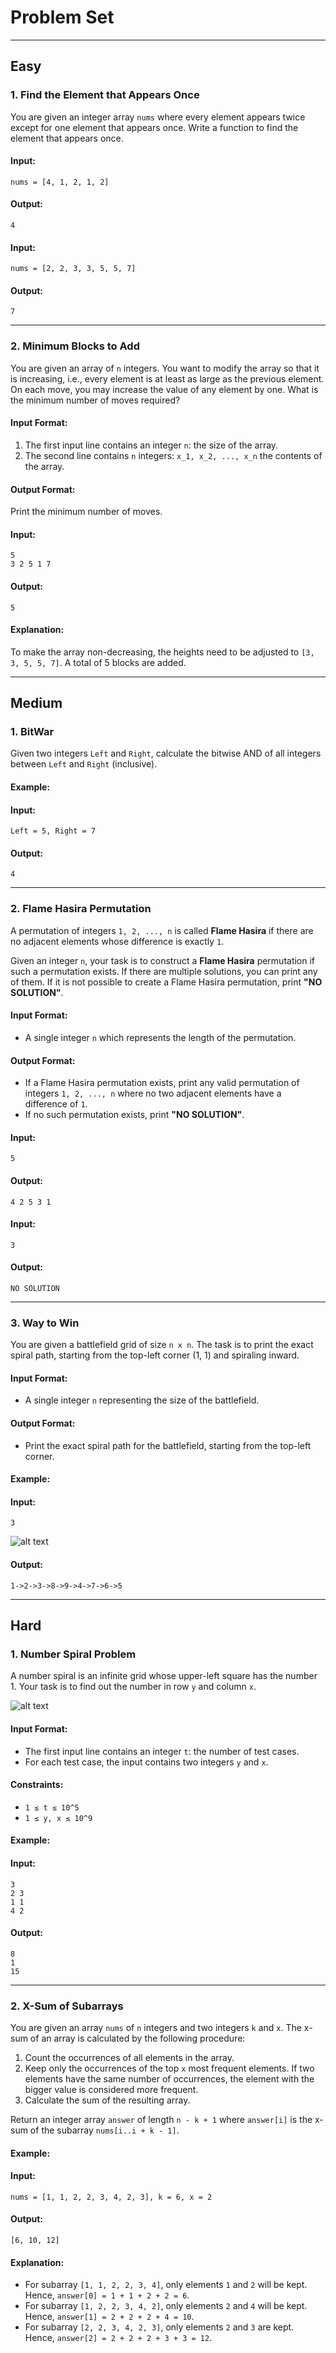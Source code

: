 # Problem Set

---

## Easy

### 1. Find the Element that Appears Once

You are given an integer array `nums` where every element appears twice except for one element that appears once. Write a function to find the element that appears once.

#### Input:
```plaintext
nums = [4, 1, 2, 1, 2]
```

#### Output:
```plaintext
4
```

#### Input:
```plaintext
nums = [2, 2, 3, 3, 5, 5, 7]
```

#### Output:
```plaintext
7
```

---

### 2. Minimum Blocks to Add

You are given an array of `n` integers. You want to modify the array so that it is increasing, i.e., every element is at least as large as the previous element. On each move, you may increase the value of any element by one. What is the minimum number of moves required?

#### Input Format:
1. The first input line contains an integer `n`: the size of the array.
2. The second line contains `n` integers: `x_1, x_2, ..., x_n` the contents of the array.

#### Output Format:
Print the minimum number of moves.

#### Input:
```plaintext
5
3 2 5 1 7
```

#### Output:
```plaintext
5
```

#### Explanation:
To make the array non-decreasing, the heights need to be adjusted to `[3, 3, 5, 5, 7]`. A total of 5 blocks are added.

---

## Medium

### 1. BitWar

Given two integers `Left` and `Right`, calculate the bitwise AND of all integers between `Left` and `Right` (inclusive).

#### Example:

#### Input:
```plaintext
Left = 5, Right = 7
```

#### Output:
```plaintext
4
```

---

### 2. Flame Hasira Permutation

A permutation of integers `1, 2, ..., n` is called **Flame Hasira** if there are no adjacent elements whose difference is exactly `1`.

Given an integer `n`, your task is to construct a **Flame Hasira** permutation if such a permutation exists. If there are multiple solutions, you can print any of them. If it is not possible to create a Flame Hasira permutation, print **"NO SOLUTION"**.

#### Input Format:
- A single integer `n` which represents the length of the permutation.

#### Output Format:
- If a Flame Hasira permutation exists, print any valid permutation of integers `1, 2, ..., n` where no two adjacent elements have a difference of `1`.
- If no such permutation exists, print **"NO SOLUTION"**.

#### Input:
```plaintext
5
```

#### Output:
```plaintext
4 2 5 3 1
```

#### Input:
```plaintext
3
```

#### Output:
```plaintext
NO SOLUTION
```

---

### 3. Way to Win

You are given a battlefield grid of size `n x n`. The task is to print the exact spiral path, starting from the top-left corner (1, 1) and spiraling inward.

#### Input Format:
- A single integer `n` representing the size of the battlefield.

#### Output Format:
- Print the exact spiral path for the battlefield, starting from the top-left corner.

#### Example:

#### Input:
```plaintext
3
```
![alt text](<Screenshot 2024-10-14 014331.png>)

#### Output:
```plaintext
1->2->3->8->9->4->7->6->5
```

---

## Hard

### 1. Number Spiral Problem

A number spiral is an infinite grid whose upper-left square has the number 1. Your task is to find out the number in row `y` and column `x`.

![alt text](<material.png>)

#### Input Format:
- The first input line contains an integer `t`: the number of test cases.
- For each test case, the input contains two integers `y` and `x`.

#### Constraints:
- `1 ≤ t ≤ 10^5`
- `1 ≤ y, x ≤ 10^9`

#### Example:

#### Input:
```plaintext
3
2 3
1 1
4 2
```

#### Output:
```plaintext
8
1
15
```

---

### 2. X-Sum of Subarrays

You are given an array `nums` of `n` integers and two integers `k` and `x`. The x-sum of an array is calculated by the following procedure:

1. Count the occurrences of all elements in the array.
2. Keep only the occurrences of the top `x` most frequent elements. If two elements have the same number of occurrences, the element with the bigger value is considered more frequent.
3. Calculate the sum of the resulting array.

Return an integer array `answer` of length `n - k + 1` where `answer[i]` is the x-sum of the subarray `nums[i..i + k - 1]`.

#### Example:

#### Input:
```plaintext
nums = [1, 1, 2, 2, 3, 4, 2, 3], k = 6, x = 2
```

#### Output:
```plaintext
[6, 10, 12]
```

#### Explanation:
- For subarray `[1, 1, 2, 2, 3, 4]`, only elements `1` and `2` will be kept. Hence, `answer[0] = 1 + 1 + 2 + 2 = 6`.
- For subarray `[1, 2, 2, 3, 4, 2]`, only elements `2` and `4` will be kept. Hence, `answer[1] = 2 + 2 + 2 + 4 = 10`.
- For subarray `[2, 2, 3, 4, 2, 3]`, only elements `2` and `3` are kept. Hence, `answer[2] = 2 + 2 + 2 + 3 + 3 = 12`.
```
